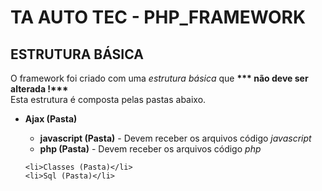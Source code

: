 # TA AUTO TEC - PHP_FRAMEWORK

## ESTRUTURA BÁSICA

<P>
    O framework foi criado com uma <em>estrutura básica</em> que <strong>*** não deve ser alterada !***</strong><br>
    Esta estrutura é composta pelas pastas abaixo.
</P>

<ul>
    <li><strong>Ajax (Pasta)</strong></li>
        <ul>
            <li><strong>javascript (Pasta)</strong> - Devem receber os arquivos código <em>javascript</em></li>
            <li><strong>php (Pasta)</strong></strong> - Devem receber os arquivos código <em>php</em></li>
        </ul>
    
    <li>Classes (Pasta)</li>
    <li>Sql (Pasta)</li>
</ul>
